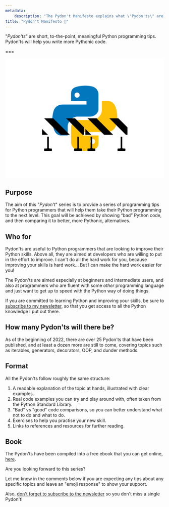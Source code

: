 ```yaml
---
metadata:
    description: "The Pydon't Manifesto explains what \"Pydon'ts\" are and why they are important when you are looking to improve your Python programming skills."
title: "Pydon't Manifesto 🐍"
---
```


"*Pydon'ts*" are short, to-the-point, meaningful Python programming tips.
Pydon'ts will help you write more Pythonic code.

===

![The Python logo with some construction work barriers in front of it.](thumbnail.webp)


## Purpose

The aim of this "*Pydon't*" series is to provide a series of programming tips
for Python programmers that will help them take their Python programming to the next level.
This goal will be achieved by showing “bad” Python code,
and then comparing it to better, more Pythonic, alternatives.


## Who for

Pydon'ts are useful to Python programmers that are looking to improve their Python skills.
Above all, they are aimed at developers who are willing to put in the effort to improve.
I can't do all the hard work for you, because improving your skills is hard work...
But I can make the hard work easier for you!

The Pydon'ts are aimed especially at beginners and intermediate users,
and also at programmers who are fluent with some _other_ programming language
and just want to get up to speed with the Python way of doing things.

If you are committed to learning Python and improving your skills,
be sure to [subscribe to my newsletter][subscribe],
so that you get access to all the Python knowledge I put out there.


## How many Pydon'ts will there be?

As of the beginning of 2022, there are over 25 Pydon'ts that have been published,
and at least a dozen more are still to come,
covering topics such as iterables, generators, decorators, OOP, and dunder methods.


## Format

All the Pydon'ts follow roughly the same structure:

 1. A readable explanation of the topic at hands, illustrated with clear examples.
 2. Real code examples you can try and play around with, often taken from the Python Standard Library.
 3. "Bad" vs "good" code comparisons, so you can better understand what not to do and what to do.
 4. Exercises to help you practise your new skill.
 5. Links to references and resources for further reading.


## Book

The Pydon'ts have been compiled into a free ebook that you can get online,
[here][pydonts-book].


<!-- v -->
Are you looking forward to this series?

Let me know in the comments below if you are expecting any tips about any specific
topics and leave an "emoji response" to show your support.

Also, [don't forget to subscribe to the newsletter][subscribe] so you don't miss
a single Pydon't!
<!-- ^ -->


[subscribe]: https://mathspp.com/subscribe
[pydonts-book]: /books
